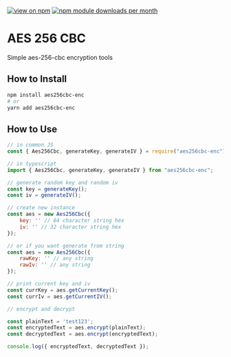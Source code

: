 [![view on npm](http://img.shields.io/npm/v/aes256cbc-enc.svg)](https://www.npmjs.org/package/aes256cbc-enc)
[![npm module downloads per month](http://img.shields.io/npm/dm/aes256cbc-enc.svg)](https://www.npmjs.org/package/aes256cbc-enc)

# AES 256 CBC

Simple aes-256-cbc encryption tools

## How to Install

```bash
npm install aes256cbc-enc
# or
yarn add aes256cbc-enc
```

## How to Use

```javascript
// in common JS
const { Aes256Cbc, generateKey, generateIV } = require("aes256cbc-enc");

// in typescript
import { Aes256Cbc, generateKey, generateIV } from "aes256cbc-enc";

// generate random key and random iv
const key = generateKey();
const iv = generateIV();

// create new instance
const aes = new Aes256Cbc({
    key: '' // 64 character string hex
    iv: '' // 32 character string hex
});

// or if you want generate from string
const aes = new Aes256Cbc({
    rawKey: '' // any string
    rawIv: '' // any string
});

// print current key and iv
const currKey = aes.getCurrentKey();
const currIv = aes.getCurrentIV();

// encrypt and decrypt

const plainText = 'test123';
const encryptedText = aes.encrypt(plainText);
const decryptedText = aes.encrypt(encryptedText);

console.log({ encryptedText, decryptedText });

```
